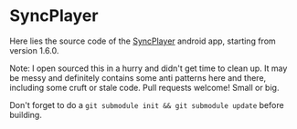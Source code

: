 # SyncPlayer

Here lies the source code of the [SyncPlayer](https://play.google.com/apps/testing/io.github.powerinside.syncplay) android app, starting from version 1.6.0.

Note: I open sourced this in a hurry and didn't get time to clean up. It may be messy and definitely contains some anti patterns here and there, including some cruft or stale code.
Pull requests welcome! Small or big.

Don't forget to do a `git submodule init && git submodule update` before building.

